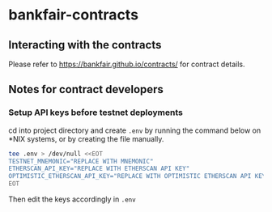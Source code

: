# bankfair-contracts

## Interacting with the contracts
Please refer to https://bankfair.github.io/contracts/ for contract details.

## Notes for contract developers

### Setup API keys before testnet deployments
cd into project directory and create ```.env``` by running the command below on *NIX systems, or by creating the file manually.

```sh
tee .env > /dev/null <<EOT
TESTNET_MNEMONIC="REPLACE WITH MNEMONIC"
ETHERSCAN_API_KEY="REPLACE WITH ETHERSCAN API KEY"
OPTIMISTIC_ETHERSCAN_API_KEY="REPLACE WITH OPTIMISTIC ETHERSCAN API KEY"
EOT
```

Then edit the keys accordingly in `.env`
